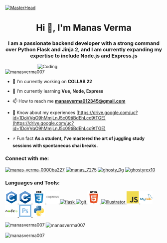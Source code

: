 [![MasterHead](https://drive.google.com/uc?id=1ID3TKhtRJqCGuxPq1eMc1DZrAIgc7QxI)](https://drive.google.com/uc?id=1ID3TKhtRJqCGuxPq1eMc1DZrAIgc7QxI)
<h1 align="center">Hi 👋, I'm Manas Verma</h1>
<h3 align="center">I am a passionate backend developer with a strong command over Python Flask and Jinja 2, and I am currently expanding my expertise to include Node.js and Express.js</h3>

<img align="right" alt="Coding" width="400" src="https://drive.google.com/uc?id=1LBzIu7qnYNEQc86-Aedw1kE6vZ4sHtS7">


<p align="left"> <img src="https://komarev.com/ghpvc/?username=manasverma007&label=Profile%20views&color=0e75b6&style=flat" alt="manasverma007" /> </p>

- 🔭 I’m currently working on **COLLAB 22**

- 🌱 I’m currently learning **Vue, Node, Express**

- 📫 How to reach me **manasverma012345@gmail.com**

- 📄 Know about my experiences [https://drive.google.com/uc?id=1DoVVqO9hMmjLnJ5c09tiBdEhLcc9tTGE](https://drive.google.com/uc?id=1DoVVqO9hMmjLnJ5c09tiBdEhLcc9tTGE)

- ⚡ Fun fact **As a student, I've mastered the art of juggling study sessions with spontaneous chai breaks.**

<h3 align="left">Connect with me:</h3>
<p align="left">
<a href="https://linkedin.com/in/manas-verma-0000ba227" target="blank"><img align="center" src="https://raw.githubusercontent.com/rahuldkjain/github-profile-readme-generator/master/src/images/icons/Social/linked-in-alt.svg" alt="manas-verma-0000ba227" height="30" width="40" /></a>
<a href="https://instagram.com/manas_7275" target="blank"><img align="center" src="https://raw.githubusercontent.com/rahuldkjain/github-profile-readme-generator/master/src/images/icons/Social/instagram.svg" alt="manas_7275" height="30" width="40" /></a>
<a href="https://www.codechef.com/users/ghosty_0g" target="blank"><img align="center" src="https://cdn.jsdelivr.net/npm/simple-icons@3.1.0/icons/codechef.svg" alt="ghosty_0g" height="30" width="40" /></a>
<a href="https://www.leetcode.com/ghostyrex10" target="blank"><img align="center" src="https://raw.githubusercontent.com/rahuldkjain/github-profile-readme-generator/master/src/images/icons/Social/leet-code.svg" alt="ghostyrex10" height="30" width="40" /></a>
</p>

<h3 align="left">Languages and Tools:</h3>
<p align="left"> <a href="https://www.cprogramming.com/" target="_blank" rel="noreferrer"> <img src="https://raw.githubusercontent.com/devicons/devicon/master/icons/c/c-original.svg" alt="c" width="40" height="40"/> </a> <a href="https://www.w3schools.com/cpp/" target="_blank" rel="noreferrer"> <img src="https://raw.githubusercontent.com/devicons/devicon/master/icons/cplusplus/cplusplus-original.svg" alt="cplusplus" width="40" height="40"/> </a> <a href="https://www.w3schools.com/css/" target="_blank" rel="noreferrer"> <img src="https://raw.githubusercontent.com/devicons/devicon/master/icons/css3/css3-original-wordmark.svg" alt="css3" width="40" height="40"/> </a> <a href="https://expressjs.com" target="_blank" rel="noreferrer"> <img src="https://raw.githubusercontent.com/devicons/devicon/master/icons/express/express-original-wordmark.svg" alt="express" width="40" height="40"/> </a> <a href="https://flask.palletsprojects.com/" target="_blank" rel="noreferrer"> <img src="https://www.vectorlogo.zone/logos/pocoo_flask/pocoo_flask-icon.svg" alt="flask" width="40" height="40"/> </a> <a href="https://git-scm.com/" target="_blank" rel="noreferrer"> <img src="https://www.vectorlogo.zone/logos/git-scm/git-scm-icon.svg" alt="git" width="40" height="40"/> </a> <a href="https://www.w3.org/html/" target="_blank" rel="noreferrer"> <img src="https://raw.githubusercontent.com/devicons/devicon/master/icons/html5/html5-original-wordmark.svg" alt="html5" width="40" height="40"/> </a> <a href="https://www.adobe.com/in/products/illustrator.html" target="_blank" rel="noreferrer"> <img src="https://www.vectorlogo.zone/logos/adobe_illustrator/adobe_illustrator-icon.svg" alt="illustrator" width="40" height="40"/> </a> <a href="https://developer.mozilla.org/en-US/docs/Web/JavaScript" target="_blank" rel="noreferrer"> <img src="https://raw.githubusercontent.com/devicons/devicon/master/icons/javascript/javascript-original.svg" alt="javascript" width="40" height="40"/> </a> <a href="https://www.mysql.com/" target="_blank" rel="noreferrer"> <img src="https://raw.githubusercontent.com/devicons/devicon/master/icons/mysql/mysql-original-wordmark.svg" alt="mysql" width="40" height="40"/> </a> <a href="https://nodejs.org" target="_blank" rel="noreferrer"> <img src="https://raw.githubusercontent.com/devicons/devicon/master/icons/nodejs/nodejs-original-wordmark.svg" alt="nodejs" width="40" height="40"/> </a> <a href="https://www.photoshop.com/en" target="_blank" rel="noreferrer"> <img src="https://raw.githubusercontent.com/devicons/devicon/master/icons/photoshop/photoshop-line.svg" alt="photoshop" width="40" height="40"/> </a> <a href="https://www.python.org" target="_blank" rel="noreferrer"> <img src="https://raw.githubusercontent.com/devicons/devicon/master/icons/python/python-original.svg" alt="python" width="40" height="40"/> </a> </p>

<p><img align="left" src="https://github-readme-stats.vercel.app/api/top-langs?username=manasverma007&show_icons=true&locale=en&layout=compact" alt="manasverma007" /></p>

<p>&nbsp;<img align="center" src="https://github-readme-stats.vercel.app/api?username=manasverma007&show_icons=true&locale=en" alt="manasverma007" /></p>

<p><img align="center" src="https://github-readme-streak-stats.herokuapp.com/?user=manasverma007&" alt="manasverma007" /></p>
